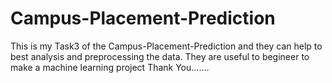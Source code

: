 # Campus-Placement-Prediction
This is my Task3 of the Campus-Placement-Prediction and they can help to best analysis and preprocessing the data. They are useful to begineer to  make a machine learning project
Thank You.......
